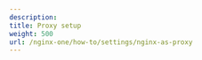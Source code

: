 ```yaml
---
description:
title: Proxy setup
weight: 500
url: /nginx-one/how-to/settings/nginx-as-proxy  
---
```

